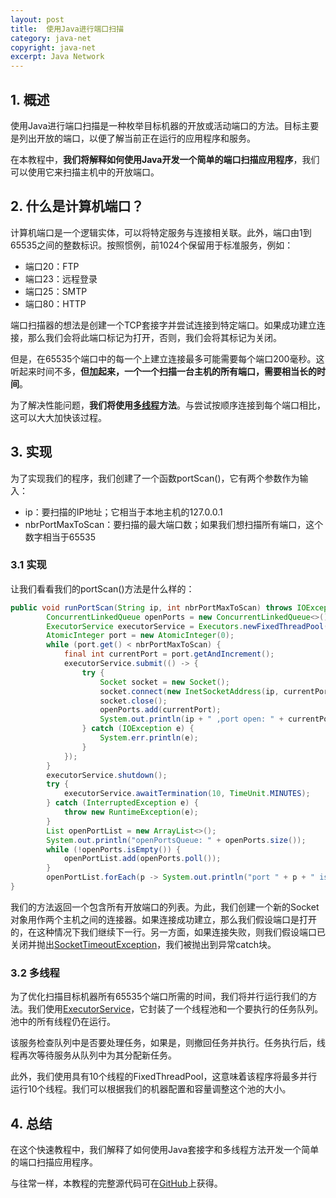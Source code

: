 ```yaml
---
layout: post
title:  使用Java进行端口扫描
category: java-net
copyright: java-net
excerpt: Java Network
---
```


## 1. 概述

使用Java进行端口扫描是一种枚举目标机器的开放或活动端口的方法。目标主要是列出开放的端口，以便了解当前正在运行的应用程序和服务。

在本教程中，**我们将解释如何使用Java开发一个简单的端口扫描应用程序**，我们可以使用它来扫描主机中的开放端口。

## 2. 什么是计算机端口？

计算机端口是一个逻辑实体，可以将特定服务与连接相关联。此外，端口由1到65535之间的整数标识。按照惯例，前1024个保留用于标准服务，例如：

-   端口20：FTP
-   端口23：远程登录
-   端口25：SMTP
-   端口80：HTTP

端口扫描器的想法是创建一个TCP套接字并尝试连接到特定端口。如果成功建立连接，那么我们会将此端口标记为打开，否则，我们会将其标记为关闭。

但是，在65535个端口中的每一个上建立连接最多可能需要每个端口200毫秒。这听起来时间不多，**但加起来，一个一个扫描一台主机的所有端口，需要相当长的时间**。

为了解决性能问题，**我们将使用[多线程](https://www.baeldung.com/cs/multithreaded-algorithms)方法**。与尝试按顺序连接到每个端口相比，这可以大大加快该过程。

## 3. 实现

为了实现我们的程序，我们创建了一个函数portScan()，它有两个参数作为输入：

-   ip：要扫描的IP地址；它相当于本地主机的127.0.0.1
-   nbrPortMaxToScan：要扫描的最大端口数；如果我们想扫描所有端口，这个数字相当于65535

### 3.1 实现

让我们看看我们的portScan()方法是什么样的：

```java
public void runPortScan(String ip, int nbrPortMaxToScan) throws IOException {
        ConcurrentLinkedQueue openPorts = new ConcurrentLinkedQueue<>();
        ExecutorService executorService = Executors.newFixedThreadPool(poolSize);
        AtomicInteger port = new AtomicInteger(0);
        while (port.get() < nbrPortMaxToScan) {
            final int currentPort = port.getAndIncrement();
            executorService.submit(() -> {
                try {
                    Socket socket = new Socket();
                    socket.connect(new InetSocketAddress(ip, currentPort), timeOut);
                    socket.close();
                    openPorts.add(currentPort);
                    System.out.println(ip + " ,port open: " + currentPort);
                } catch (IOException e) {
                    System.err.println(e);
                }
            });
        }
        executorService.shutdown();
        try {
            executorService.awaitTermination(10, TimeUnit.MINUTES);
        } catch (InterruptedException e) {
            throw new RuntimeException(e);
        }
        List openPortList = new ArrayList<>();
        System.out.println("openPortsQueue: " + openPorts.size());
        while (!openPorts.isEmpty()) {
            openPortList.add(openPorts.poll());
        }
        openPortList.forEach(p -> System.out.println("port " + p + " is open"));
}
```

我们的方法返回一个包含所有开放端口的列表。为此，我们创建一个新的Socket对象用作两个主机之间的连接器。如果连接成功建立，那么我们假设端口是打开的，在这种情况下我们继续下一行。另一方面，如果连接失败，则我们假设端口已关闭并抛出[SocketTimeoutException](https://www.baeldung.com/java-socket-connection-read-timeout)，我们被抛出到异常catch块。

### 3.2 多线程

为了优化扫描目标机器所有65535个端口所需的时间，我们将并行运行我们的方法。我们使用[ExecutorService](https://www.baeldung.com/java-executor-service-tutorial)，它封装了一个线程池和一个要执行的任务队列。池中的所有线程仍在运行。

该服务检查队列中是否要处理任务，如果是，则撤回任务并执行。任务执行后，线程再次等待服务从队列中为其分配新任务。

此外，我们使用具有10个线程的FixedThreadPool，这意味着该程序将最多并行运行10个线程。我们可以根据我们的机器配置和容量调整这个池的大小。

## 4. 总结

在这个快速教程中，我们解释了如何使用Java套接字和多线程方法开发一个简单的端口扫描应用程序。

与往常一样，本教程的完整源代码可在[GitHub](https://github.com/tuyucheng7/taketoday-tutorial4j/tree/master/java-core-modules/java-networking-3)上获得。
